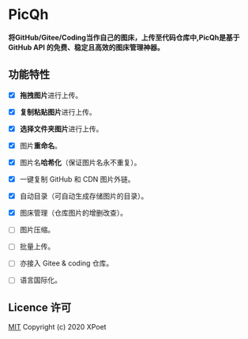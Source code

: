 # PicQh
**将GitHub/Gitee/Coding当作自己的图床，上传至代码仓库中,PicQh是基于 GitHub API 的免费、稳定且高效的图床管理神器。**

## 功能特性

- [x] **拖拽图片**进行上传。

- [x] **复制粘贴图片**进行上传。

- [x] **选择文件夹图片**进行上传。

- [x] 图片**重命名**。

- [x] 图片名**哈希化**（保证图片名永不重复）。

- [x] 一键复制 GitHub 和 CDN 图片外链。

- [x] 自动目录（可自动生成存储图片的目录）。

- [x] 图床管理（仓库图片的增删改查）。

- [ ] 图片压缩。

- [ ] 批量上传。

- [ ] 亦接入 Gitee & coding 仓库。

- [ ] 语言国际化。


## Licence 许可

[MIT](https://github.com/XPoet/picx/blob/master/LICENSE) Copyright (c) 2020 XPoet
